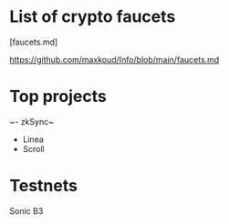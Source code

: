 # List of crypto faucets
[faucets.md]

https://github.com/maxkoud/Info/blob/main/faucets.md

# Top projects
~- zkSync~
- Linea
- Scroll

# Testnets
Sonic
B3
